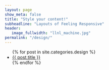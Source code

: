 ```yaml
---
layout: page
show_meta: false
title: "Style your content!"
subheadline: "Layouts of Feeling Responsive"
header:
   image_fullwidth: "llnl_machine.jpg"
permalink: "/design/"
---
```

<ul>
    {% for post in site.categories.design %}
    <li><a href="{{ site.url }}{{ site.baseurl }}{{ post.url }}">{{ post.title }}</a></li>
    {% endfor %}
</ul>
